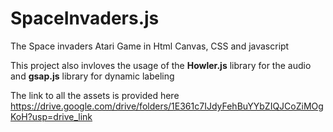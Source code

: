# SpaceInvaders.js
The Space invaders Atari Game in Html Canvas, CSS and javascript 

This project also invloves the usage of the **Howler.js** library for the audio and **gsap.js** library for dynamic labeling

The link to all the assets is provided here
https://drive.google.com/drive/folders/1E361c7IJdyFehBuYYbZIQJCoZiMOgKoH?usp=drive_link
